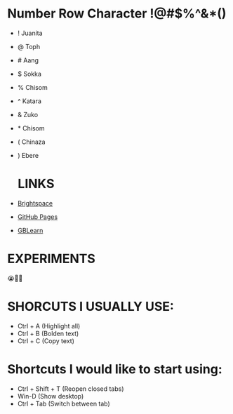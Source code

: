 # **Number Row Character** !@#$%^&*()
- ! Juanita
- @ Toph
- \# Aang
- $ Sokka
- % Chisom
- ^ Katara
- & Zuko
- \* Chisom
- ( Chinaza
- ) Ebere

  # **LINKS**
- [Brightspace](learn.georgebrown.ca)
- [GitHub Pages](https://pages.github.com/)
- [GBLearn](https://my.gblearn.com/login)

# **EXPERIMENTS**
😭🫠🤣

# **SHORCUTS I USUALLY USE:**
- Ctrl + A (Highlight all)
- Ctrl + B (Bolden text)
- Ctrl + C (Copy text)

# **Shortcuts I would like to start using:** 
- Ctrl + Shift + T (Reopen closed tabs)
- Win-D (Show desktop)
- Ctrl + Tab (Switch between tab)
